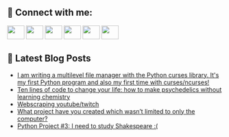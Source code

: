 ## 🔎 Connect with me:
[<img height="32" width="40" src="https://cdn.jsdelivr.net/npm/simple-icons@v5/icons/telegram.svg" />](https://t.me/bullbesh)
[<img height="32" width="40" src="https://cdn.jsdelivr.net/npm/simple-icons@v5/icons/vk.svg" />](https://vk.com/bullbesh)
[<img height="32" width="40" src="https://cdn.jsdelivr.net/npm/simple-icons@v5/icons/twitter.svg" />](https://twitter.com/bullbesh1)
[<img height="32" width="40" src="https://cdn.jsdelivr.net/npm/simple-icons@v5/icons/instagram.svg" />](https://www.instagram.com/bullbesh)
[<img height="32" width="40" src="https://cdn.jsdelivr.net/npm/simple-icons@v5/icons/reddit.svg" />](https://www.reddit.com/user/bullbesh)
[<img height="32" width="40" src="https://cdn.jsdelivr.net/npm/simple-icons@v5/icons/youtube.svg" />](https://www.youtube.com/channel/UCtfjRs6uzgq5mfm8S06WTcg)

## 📕 Latest Blog Posts
<!-- BLOG-POST-LIST:START -->
- [I am writing a multilevel file manager with the Python curses library. It&#39;s my first Python program and also my first time with curses/ncurses!](https://www.reddit.com/r/Python/comments/v28kwr/i_am_writing_a_multilevel_file_manager_with_the/)
- [Ten lines of code to change your life: how to make psychedelics without learning chemistry](https://www.reddit.com/r/Python/comments/v278ia/ten_lines_of_code_to_change_your_life_how_to_make/)
- [Webscraping youtube/twitch](https://www.reddit.com/r/Python/comments/v26o45/webscraping_youtubetwitch/)
- [What project have you created which wasn’t limited to only the computer?](https://www.reddit.com/r/Python/comments/v26cjk/what_project_have_you_created_which_wasnt_limited/)
- [Python Project #3: I need to study Shakespeare :&lpar;](https://www.reddit.com/r/Python/comments/v25z9s/python_project_3_i_need_to_study_shakespeare/)
<!-- BLOG-POST-LIST:END -->
